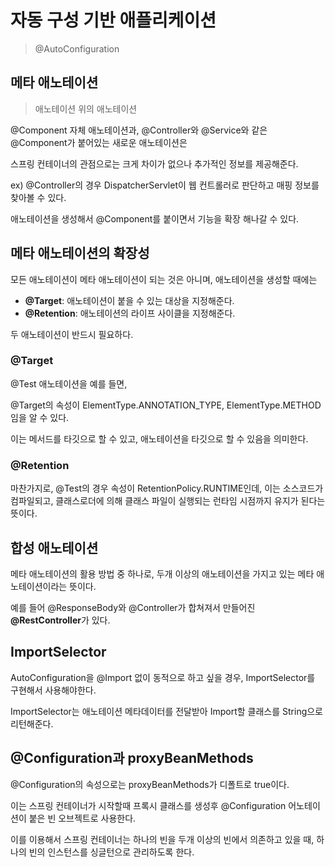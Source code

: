 # 자동 구성 기반 애플리케이션

> @AutoConfiguration

## 메타 애노테이션

> 애노테이션 위의 애노테이션

@Component 자체 애노테이션과, @Controller와 @Service와 같은 @Component가 붙어있는 새로운 애노테이션은 

스프링 컨테이너의 관점으로는 크게 차이가 없으나 추가적인 정보를 제공해준다.

ex) @Controller의 경우 DispatcherServlet이 웹 컨트롤러로 판단하고 매핑 정보를 찾아볼 수 있다.

애노테이션을 생성해서 @Component를 붙이면서 기능을 확장 해나갈 수 있다.

## 메타 애노테이션의 확장성

모든 애노테이션이 메타 애노테이션이 되는 것은 아니며, 애노테이션을 생성할 때에는

- **@Target**: 애노테이션이 붙을 수 있는 대상을 지정해준다.
- **@Retention**: 애노테이션의 라이프 사이클을 지정해준다.

두 애노테이션이 반드시 필요하다.

### @Target

@Test 애노테이션을 예를 들면,

@Target의 속성이 ElementType.ANNOTATION_TYPE, ElementType.METHOD임을 알 수 있다.

이는 메서드를 타깃으로 할 수 있고, 애노테이션을 타깃으로 할 수 있음을 의미한다.

### @Retention

마찬가지로, @Test의 경우 속성이 RetentionPolicy.RUNTIME인데, 이는 소스코드가 컴파일되고, 클래스로더에 의해 클래스 파일이 실행되는 런타임 시점까지 유지가 된다는 뜻이다.

## 합성 애노테이션

메타 애노테이션의 활용 방법 중 하나로, 두개 이상의 애노테이션을 가지고 있는 메타 애노테이션이라는 뜻이다.

예를 들어 @ResponseBody와 @Controller가 합쳐져서 만들어진 **@RestController**가 있다.

## ImportSelector

AutoConfiguration을 @Import 없이 동적으로 하고 싶을 경우, ImportSelector를 구현해서 사용해야한다.

ImportSelector는 애노테이션 메타데이터를 전달받아 Import할 클래스를 String으로 리턴해준다.

## @Configuration과 proxyBeanMethods

@Configuration의 속성으로는 proxyBeanMethods가 디폴트로 true이다.

이는 스프링 컨테이너가 시작할때 프록시 클래스를 생성후 @Configuration 어노테이션이 붙은 빈 오브젝트로 사용한다.

이를 이용해서 스프링 컨테이너는 하나의 빈을 두개 이상의 빈에서 의존하고 있을 때, 하나의 빈의 인스턴스를 싱글턴으로 관리하도록 한다.












